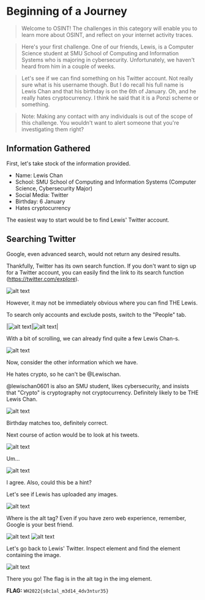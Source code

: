 # Beginning of a Journey

> Welcome to OSINT! The challenges in this category will enable you to learn more about OSINT, and reflect on your internet activity traces.

> Here's your first challenge. One of our friends, Lewis, is a Computer Science student at SMU School of Computing and Information Systems who is majoring in cybersecurity. Unfortunately, we haven't heard from him in a couple of weeks.

> Let's see if we can find something on his Twitter account. Not really sure what is his username though. But I do recall his full name is Lewis Chan and that his birthday is on the 6th of January. Oh, and he really hates cryptocurrency. I think he said that it is a Ponzi scheme or something.

> Note: Making any contact with any individuals is out of the scope of this challenge. You wouldn't want to alert someone that you're investigating them right?

## Information Gathered

First, let's take stock of the information provided.

* Name: Lewis Chan
* School: SMU School of Computing and Information Systems (Computer Science, Cybersecurity Major)
* Social Media: Twitter
* Birthday: 6 January
* Hates cryptocurrency

The easiest way to start would be to find Lewis' Twitter account.

## Searching Twitter
Google, even advanced search, would not return any desired results.

Thankfully, Twitter has its own search function. If you don't want to sign up for a Twitter account, you can easily find the link to its search function (https://twitter.com/explore).

![alt text](images/twitter_explore.png "Twitter Search Page")

However, it may not be immediately obvious where you can find THE Lewis.

To search only accounts and exclude posts, switch to the "People" tab.

|![alt text](images/twitter_search_top.png "Twitter Search Page - Top Section")|![alt text](images/twitter_search_people.png "Twitter Search Page - People Section")|

With a bit of scrolling, we can already find quite a few Lewis Chan-s.

![alt text](images/twitter_lewis_chan.png "List of accounts called Lewis Chan on Twitter")

Now, consider the other information which we have.

He hates crypto, so he can't be @Lewischan.

@lewischan0601 is also an SMU student, likes cybersecurity, and insists that "Crypto" is cryptography not cryptocurrency. Definitely likely to be THE Lewis Chan.

![alt text](images/twitter_lewis_chan_profile.png "@lewischan0601 profile")

Birthday matches too, definitely correct.

Next course of action would be to look at his tweets.

![alt text](images/twitter_tweet_alien.png "ALIENS ARE REAL! from @lewischan0601")

Um...

![alt text](images/twitter_tweet_alt_tag.png "Remember, when posting an image, make sure you have alt tags for accessibility. from @lewischan0601")

I agree. Also, could this be a hint?

Let's see if Lewis has uploaded any images.

![alt text](images/twitter_tweet_meme.png "Cybersecurity meme about password managers from @lewischan0601")

Where is the alt tag? Even if you have zero web experience, remember, Google is your best friend.

![alt text](images/google_find_alt_tag.png "Google search result for finding image alt tag")
![alt text](images/business_insider_find_alt_tag.png "Article on how to find image alt tag")

Let's go back to Lewis' Twitter. Inspect element and find the element containing the image.

![alt text](images/twitter_inspect_flag.png "Inspecting element on cybersecurity meme from @lewischan0601")

There you go! The flag is in the alt tag in the img element.

**FLAG:** ```WH2022{s0c1al_m3d14_4dv3ntur35}```